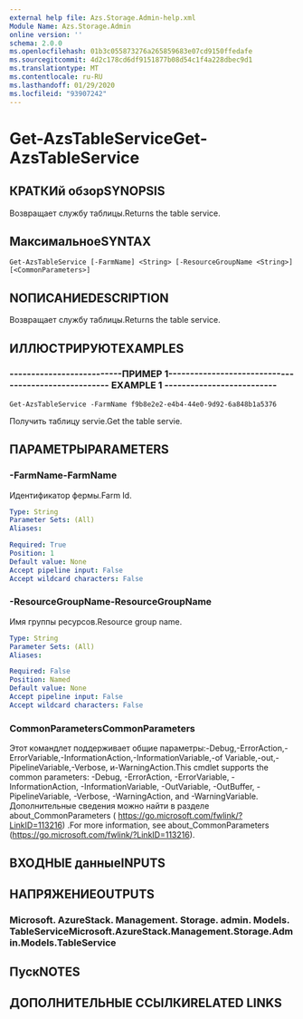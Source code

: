 ```yaml
---
external help file: Azs.Storage.Admin-help.xml
Module Name: Azs.Storage.Admin
online version: ''
schema: 2.0.0
ms.openlocfilehash: 01b3c055873276a265859683e07cd9150ffedafe
ms.sourcegitcommit: 4d2c178cd6df9151877b08d54c1f4a228dbec9d1
ms.translationtype: MT
ms.contentlocale: ru-RU
ms.lasthandoff: 01/29/2020
ms.locfileid: "93907242"
---
```

# <span data-ttu-id="679f6-101">Get-AzsTableService</span><span class="sxs-lookup"><span data-stu-id="679f6-101">Get-AzsTableService</span></span>

## <span data-ttu-id="679f6-102">КРАТКИй обзор</span><span class="sxs-lookup"><span data-stu-id="679f6-102">SYNOPSIS</span></span>
<span data-ttu-id="679f6-103">Возвращает службу таблицы.</span><span class="sxs-lookup"><span data-stu-id="679f6-103">Returns the table service.</span></span>

## <span data-ttu-id="679f6-104">Максимальное</span><span class="sxs-lookup"><span data-stu-id="679f6-104">SYNTAX</span></span>

```
Get-AzsTableService [-FarmName] <String> [-ResourceGroupName <String>] [<CommonParameters>]
```

## <span data-ttu-id="679f6-105">NОПИСАНИЕ</span><span class="sxs-lookup"><span data-stu-id="679f6-105">DESCRIPTION</span></span>
<span data-ttu-id="679f6-106">Возвращает службу таблицы.</span><span class="sxs-lookup"><span data-stu-id="679f6-106">Returns the table service.</span></span>

## <span data-ttu-id="679f6-107">ИЛЛЮСТРИРУЮТ</span><span class="sxs-lookup"><span data-stu-id="679f6-107">EXAMPLES</span></span>

### <span data-ttu-id="679f6-108">--------------------------ПРИМЕР 1--------------------------</span><span class="sxs-lookup"><span data-stu-id="679f6-108">-------------------------- EXAMPLE 1 --------------------------</span></span>
```
Get-AzsTableService -FarmName f9b8e2e2-e4b4-44e0-9d92-6a848b1a5376
```

<span data-ttu-id="679f6-109">Получить таблицу servie.</span><span class="sxs-lookup"><span data-stu-id="679f6-109">Get the table servie.</span></span>

## <span data-ttu-id="679f6-110">ПАРАМЕТРЫ</span><span class="sxs-lookup"><span data-stu-id="679f6-110">PARAMETERS</span></span>

### <span data-ttu-id="679f6-111">-FarmName</span><span class="sxs-lookup"><span data-stu-id="679f6-111">-FarmName</span></span>
<span data-ttu-id="679f6-112">Идентификатор фермы.</span><span class="sxs-lookup"><span data-stu-id="679f6-112">Farm Id.</span></span>

```yaml
Type: String
Parameter Sets: (All)
Aliases: 

Required: True
Position: 1
Default value: None
Accept pipeline input: False
Accept wildcard characters: False
```

### <span data-ttu-id="679f6-113">-ResourceGroupName</span><span class="sxs-lookup"><span data-stu-id="679f6-113">-ResourceGroupName</span></span>
<span data-ttu-id="679f6-114">Имя группы ресурсов.</span><span class="sxs-lookup"><span data-stu-id="679f6-114">Resource group name.</span></span>

```yaml
Type: String
Parameter Sets: (All)
Aliases: 

Required: False
Position: Named
Default value: None
Accept pipeline input: False
Accept wildcard characters: False
```

### <span data-ttu-id="679f6-115">CommonParameters</span><span class="sxs-lookup"><span data-stu-id="679f6-115">CommonParameters</span></span>
<span data-ttu-id="679f6-116">Этот командлет поддерживает общие параметры:-Debug,-ErrorAction,-ErrorVariable,-InformationAction,-InformationVariable,-of Variable,-out,-PipelineVariable,-Verbose, и-WarningAction.</span><span class="sxs-lookup"><span data-stu-id="679f6-116">This cmdlet supports the common parameters: -Debug, -ErrorAction, -ErrorVariable, -InformationAction, -InformationVariable, -OutVariable, -OutBuffer, -PipelineVariable, -Verbose, -WarningAction, and -WarningVariable.</span></span> <span data-ttu-id="679f6-117">Дополнительные сведения можно найти в разделе about_CommonParameters ( https://go.microsoft.com/fwlink/?LinkID=113216) .</span><span class="sxs-lookup"><span data-stu-id="679f6-117">For more information, see about_CommonParameters (https://go.microsoft.com/fwlink/?LinkID=113216).</span></span>

## <span data-ttu-id="679f6-118">ВХОДНЫЕ данные</span><span class="sxs-lookup"><span data-stu-id="679f6-118">INPUTS</span></span>

## <span data-ttu-id="679f6-119">НАПРЯЖЕНИЕ</span><span class="sxs-lookup"><span data-stu-id="679f6-119">OUTPUTS</span></span>

### <span data-ttu-id="679f6-120">Microsoft. AzureStack. Management. Storage. admin. Models. TableService</span><span class="sxs-lookup"><span data-stu-id="679f6-120">Microsoft.AzureStack.Management.Storage.Admin.Models.TableService</span></span>

## <span data-ttu-id="679f6-121">Пуск</span><span class="sxs-lookup"><span data-stu-id="679f6-121">NOTES</span></span>

## <span data-ttu-id="679f6-122">ДОПОЛНИТЕЛЬНЫЕ ССЫЛКИ</span><span class="sxs-lookup"><span data-stu-id="679f6-122">RELATED LINKS</span></span>

